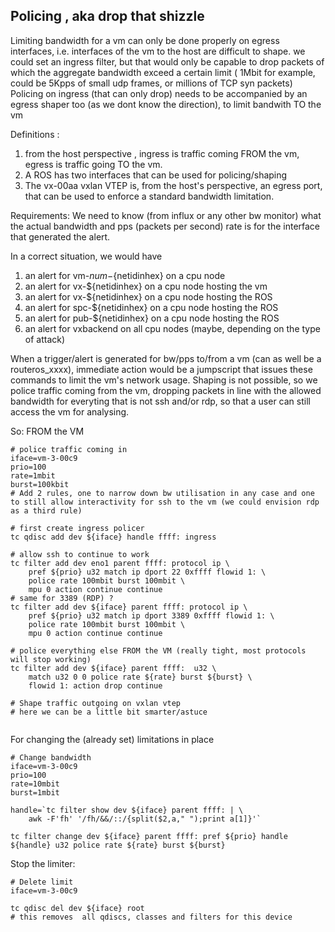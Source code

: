 ## Policing , aka drop that shizzle

Limiting bandwidth for a vm can only be done properly on egress interfaces, i.e. interfaces of the vm to the host are difficult to shape.
we could set an ingress filter, but that would only be capable to drop packets of which the aggregate bandwidth exceed a certain limit ( 1Mbit for example, could be 5Kpps of small udp frames, or millions of TCP syn packets)
Policing on ingress (that can only drop) needs to be accompanied by an egress shaper too (as we dont know the direction), to limit bandwith TO the vm

Definitions :
   1) from the host perspective , ingress is traffic coming FROM the vm, egress is traffic going TO the vm.  
   2) A ROS has two interfaces that can be used for policing/shaping  
   3) The vx-00aa vxlan VTEP is, from the host's perspective, an egress port, that can be used to enforce a standard bandwidth limitation.  

Requirements:
We need to know (from influx or any other bw monitor) what the actual bandwidth and pps (packets per second) rate is for the interface that generated the alert.

In a correct situation, we would have
   1) an alert for vm-${num}-${netidinhex} on a cpu node  
   2) an alert for vx-${netidinhex} on a cpu node hosting the vm  
   3) an alert for vx-${netidinhex} on a cpu node hosting the ROS  
   4) an alert for spc-${netidinhex} on a cpu node hosting the ROS  
   5) an alert for pub-${netidinhex} on a cpu node hosting the ROS  
   6) an alert for vxbackend on all cpu nodes (maybe, depending on the type of attack)  

When a trigger/alert is generated for bw/pps to/from a vm (can as well be a routeros_xxxx), immediate action would be a jumpscript that issues these commands to limit the vm's network usage.
Shaping is not possible, so we police traffic coming from the vm, dropping packets in line with the allowed bandwidth for everyting that is not ssh and/or rdp, so that a user can still access the vm for analysing.

So: FROM the VM

```
# police traffic coming in
iface=vm-3-00c9
prio=100
rate=1mbit
burst=100kbit
# Add 2 rules, one to narrow down bw utilisation in any case and one to still allow interactivity for ssh to the vm (we could envision rdp as a third rule)

# first create ingress policer
tc qdisc add dev ${iface} handle ffff: ingress

# allow ssh to continue to work
tc filter add dev eno1 parent ffff: protocol ip \
    pref ${prio} u32 match ip dport 22 0xffff flowid 1: \
    police rate 100mbit burst 100mbit \
    mpu 0 action continue continue
# same for 3389 (RDP) ?
tc filter add dev ${iface} parent ffff: protocol ip \
    pref ${prio} u32 match ip dport 3389 0xffff flowid 1: \
    police rate 100mbit burst 100mbit \
    mpu 0 action continue continue

# police everything else FROM the VM (really tight, most protocols will stop working)
tc filter add dev ${iface} parent ffff:  u32 \
    match u32 0 0 police rate ${rate} burst ${burst} \
    flowid 1: action drop continue

# Shape traffic outgoing on vxlan vtep
# here we can be a little bit smarter/astuce


```

For changing the (already set) limitations in place

```
# Change bandwidth
iface=vm-3-00c9
prio=100
rate=10mbit
burst=1mbit

handle=`tc filter show dev ${iface} parent ffff: | \
    awk -F'fh' '/fh/&&/::/{split($2,a," ");print a[1]}'`

tc filter change dev ${iface} parent ffff: pref ${prio} handle ${handle} u32 police rate ${rate} burst ${burst}
```

Stop the limiter:

```
# Delete limit
iface=vm-3-00c9

tc qdisc del dev ${iface} root
# this removes  all qdiscs, classes and filters for this device
```
